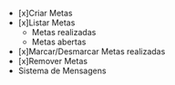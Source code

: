 - [x]Criar Metas
- [x]Listar Metas
    - Metas realizadas
    - Metas abertas
- [x]Marcar/Desmarcar Metas realizadas
- [x]Remover Metas
- Sistema de Mensagens